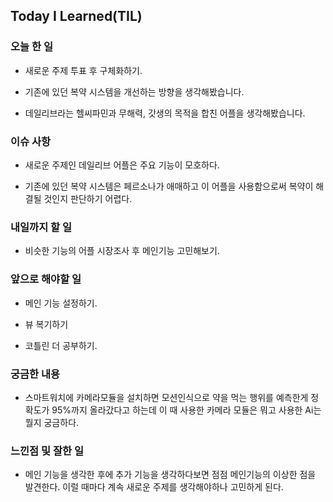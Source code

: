 ## Today I Learned(TIL)

### 오늘 한 일

- 새로운 주제 투표 후 구체화하기.

- 기존에 있던 복약 시스템을 개선하는 방향을 생각해봤습니다.

- 데일리브라는 헬씨파민과 무해력, 갓생의 목적을 합친 어플을 생각해봤습니다.
  

### 이슈 사항

- 새로운 주제인 데일리브 어플은 주요 기능이 모호하다.

- 기존에 있던 복약 시스템은 페르소나가 애매하고 이 어플을 사용함으로써 복약이 해결될 것인지 판단하기 어렵다.

### 내일까지 할 일

- 비슷한 기능의 어플 시장조사 후 메인기능 고민해보기.

### 앞으로 해야할 일

- 메인 기능 설정하기.

- 뷰 복기하기

- 코틀린 더 공부하기.

### 궁금한 내용

- 스마트워치에 카메라모듈을 설치하면 모션인식으로 약을 먹는 행위를 예측한게 정확도가 95%까지 올라갔다고 하는데 이 때 사용한 카메라 모듈은 뭐고 사용한 Ai는 뭘지 궁금하다.

### 느낀점 및 잘한 일

- 메인 기능을 생각한 후에 추가 기능을 생각하다보면 점점 메인기능의 이상한 점을 발견한다. 이럴 때마다 계속 새로운 주제를 생각해야하나 고민하게 된다.
